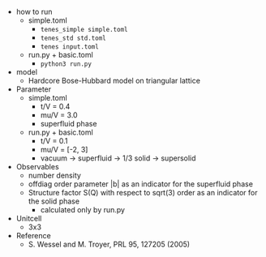 - how to run
    - simple.toml
        - `tenes_simple simple.toml`
        - `tenes_std std.toml`
        - `tenes input.toml`
    - run.py + basic.toml
        - `python3 run.py`
- model
    - Hardcore Bose-Hubbard model on triangular lattice
- Parameter
    - simple.toml
        - t/V = 0.4
        - mu/V = 3.0
        - superfluid phase
    - run.py + basic.toml
        - t/V = 0.1
        - mu/V = [-2, 3]
        - vacuum -> superfluid -> 1/3 solid -> supersolid
- Observables
    - number density
    - offdiag order parameter |b| as an indicator for the superfluid phase
    - Structure factor S(Q) with respect to sqrt(3) order as an indicator for the solid phase
        - calculated only by run.py
- Unitcell
    - 3x3
- Reference
    - S. Wessel and M. Troyer, PRL 95, 127205 (2005)
